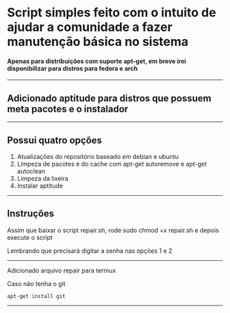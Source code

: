 <h1>Script simples feito com o intuito de ajudar a comunidade a fazer manutenção básica no sistema</h1>
<h4>Apenas para distribuições com suporte apt-get, em breve irei disponibilizar para distros para fedora e arch</h4>
<hr>
<h2>Adicionado aptitude para distros que possuem meta pacotes e o instalador</h2>
<hr>
<h2>Possui quatro opções</h2>
<ol>
  <li>Atualizações do repositório baseado em debian e ubuntu</li>
  <li>Limpeza de pacotes e do cache com apt-get autoremove e apt-get autoclean</li>
  <li>Limpeza da lixeira</li>
  <li>Instalar aptitude</li>
</ol>
<hr>
<h2>Instruções</h2>
<p>Assim que baixar o script repair.sh, rode sudo chmod +x repair.sh e depois execute o script</p>
<p>Lembrando que precisará digitar a senha nas opções 1 e 2</p>
<hr>

<p>Adicionado arquivo repair para termux</p>
<p>Caso não tenha o git</p>
<code>apt-get install git</code>
<hr>
